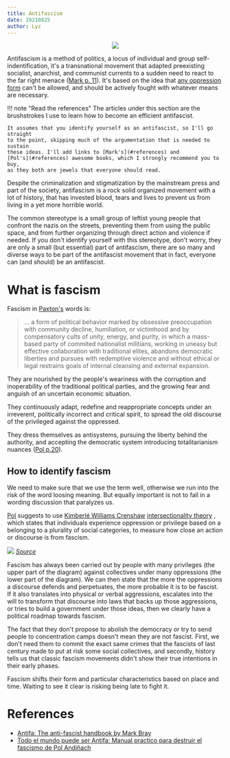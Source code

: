 ```yaml
---
title: Antifascism
date: 20210825
author: Lyz
---
```


<p align="center">
    <img src="/blue-book/img/antifa.jpeg">
</p>

Antifascism is a method of politics, a locus of individual and group
self-indentification, it's a transnational movement that adapted preexisting
socialist, anarchist, and communist currents to a sudden need to react to the
far right menace ([Mark p. 11](#references)). It's based on the idea that [any
oppression form](#how-to-identify-fascism) can't be allowed, and should be
actively fought with whatever means are necessary.

!!! note "Read the references"
    The articles under this section are the brushstrokes I use to learn how to
    become an efficient antifascist.

    It assumes that you identify yourself as an antifascist, so I'll go straight
    to the point, skipping much of the argumentation that is needed to sustain
    these ideas. I'll add links to [Mark's](#references) and
    [Pol's](#references) awesome books, which I strongly recommend you to buy,
    as they both are jewels that everyone should read.

Despite the criminalization and stigmatization by the mainstream press and part
of the society, antifascism is a rock solid organized movement with a lot of
history, that has invested blood, tears and lives to prevent us from living in
a yet more horrible world.

The common stereotype is a small group of leftist young people that confront the
nazis on the streets, preventing them from using the public space, and from
further organizing through direct action and violence if needed. If you don't
identify yourself with this stereotype, don't worry, they are only a small (but
essential) part of antifascism, there are so many and diverse ways to be part of
the antifascist movement that in fact, everyone can (and should) be an
antifascist.

# What is fascism

Fascism in [Paxton's](https://en.wikipedia.org/wiki/Robert_Paxton)
words is:

> ... a form of political behavior marked by obsessive preoccupation with
> community decline, humiliation, or victimhood and by compensatory cults of
> unity, energy, and purity, in which a mass-based party of commited nationalist
> militians, working in uneasy but effective collaboration with traditional
> elites, abandons democratic liberties and pursues with redemptive violence and
> without ethical or legal restrains goals of internal cleansing and external
> expansion.

They are nourished by the people's weariness with the corruption and
inoperability of the traditional political parties, and the growing fear and
anguish of an uncertain economic situation.

They continuously adapt, redefine and reappropriate concepts under an
irreverent, politically incorrect and critical spirit, to spread the old
discourse of the privileged against the oppressed.

They dress themselves as antisystems, pursuing the liberty behind the authority,
and accepting the democratic system introducing totalitarianism nuances ([Pol
p.20](#references)).

## How to identify fascism

We need to make sure that we use the term well, otherwise we run into the risk
of the word loosing meaning. But equally important is not to fall in
a wording discussion that paralyzes us.

[Pol](#references) suggests to use [Kimberlé Williams
Crenshaw](https://en.wikipedia.org/wiki/Kimberl%C3%A9_Williams_Crenshaw)
[intersectionality theory](https://en.wikipedia.org/wiki/Intersectionality)
, which states that individuals experience oppression or privilege based on a belonging
to a plurality of social categories, to measure how close an action or discourse
is from fascism.

![ ](axes_of_privilege.png)
[*Source*](http://sjwiki.org/wiki/Intersectionality)

Fascism has always been carried out by people with many privileges (the upper
part of the diagram) against collectives under many oppressions (the lower part
of the diagram). We can then state that the more the oppressions a discourse
defends and perpetuates, the more probable it is to be fascist. If it also
translates into physical or verbal aggressions, escalates into the will to
transform that discourse into laws that backs up those aggressions, or
tries to build a government under those ideas, then we clearly have a political
roadmap towards fascism.

The fact that they don't propose to abolish the democracy or try to send people to
concentration camps doesn't mean they are not fascist. First, we don't need them
to commit the exact same crimes that the fascists of last century made to put at
risk some social collectives, and secondly, history tells us that classic fascism
movements didn't show their true intentions in their early phases.

Fascism shifts their form and particular characteristics based on place and
time. Waiting to see it clear is risking being late to fight it.

# References

* [Antifa: The anti-fascist handbook by Mark Bray](https://www.mhpbooks.com/books/antifa/)
* [Todo el mundo puede ser Antifa: Manual practico para destruir el fascismo de Pol
    Andiñach](https://www.txalaparta.eus/es/libros/todo-el-mundo-puede-ser-antifa)
